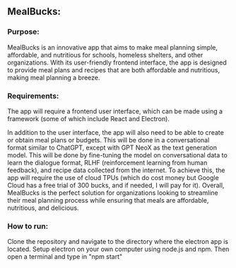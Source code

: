 ## MealBucks:

### Purpose:

MealBucks is an innovative app that aims to make meal planning simple, affordable, and nutritious for schools, homeless shelters, and other organizations. With its user-friendly frontend interface, the app is designed to provide meal plans and recipes that are both affordable and nutritious, making meal planning a breeze.

### Requirements:

The app will require a frontend user interface, which can be made using a framework (some of which include React and Electron).

In addition to the user interface, the app will also need to be able to create or obtain meal plans or budgets. This will be done in a conversational format similar to ChatGPT, except with GPT NeoX as the text generation model. This will be done by fine-tuning the model on conversational data to learn the dialogue format, RLHF (reinforcement learning from human feedback), and recipe data collected from the internet. To achieve this, the app will require the use of cloud TPUs (which do cost money but Google Cloud has a free trial of 300 bucks, and if needed, I will pay for it). Overall, MealBucks is the perfect solution for organizations looking to streamline their meal planning process while ensuring that meals are affordable, nutritious, and delicious.

### How to run:

Clone the repository and navigate to the directory where the electron app is located. Setup electron on your own computer using node.js and npm. Then open a terminal and type in "npm start"




